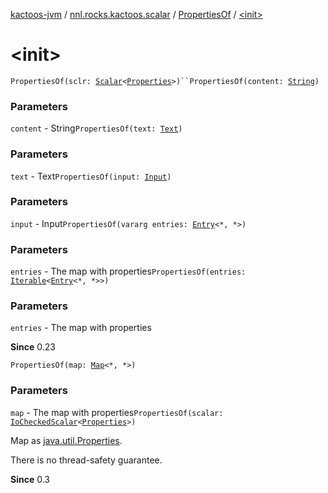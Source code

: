 [kactoos-jvm](../../index.md) / [nnl.rocks.kactoos.scalar](../index.md) / [PropertiesOf](index.md) / [&lt;init&gt;](./-init-.md)

# &lt;init&gt;

`PropertiesOf(sclr: `[`Scalar`](../../nnl.rocks.kactoos/-scalar/index.md)`<`[`Properties`](http://docs.oracle.com/javase/8/docs/api/java/util/Properties.html)`>)``PropertiesOf(content: `[`String`](https://kotlinlang.org/api/latest/jvm/stdlib/kotlin/-string/index.html)`)`

### Parameters

`content` - String`PropertiesOf(text: `[`Text`](../../nnl.rocks.kactoos/-text/index.md)`)`

### Parameters

`text` - Text`PropertiesOf(input: `[`Input`](../../nnl.rocks.kactoos/-input/index.md)`)`

### Parameters

`input` - Input`PropertiesOf(vararg entries: `[`Entry`](https://kotlinlang.org/api/latest/jvm/stdlib/kotlin.collections/-map/-entry/index.html)`<*, *>)`

### Parameters

`entries` - The map with properties`PropertiesOf(entries: `[`Iterable`](https://kotlinlang.org/api/latest/jvm/stdlib/kotlin.collections/-iterable/index.html)`<`[`Entry`](https://kotlinlang.org/api/latest/jvm/stdlib/kotlin.collections/-map/-entry/index.html)`<*, *>>)`

### Parameters

`entries` - The map with properties

**Since**
0.23

`PropertiesOf(map: `[`Map`](https://kotlinlang.org/api/latest/jvm/stdlib/kotlin.collections/-map/index.html)`<*, *>)`

### Parameters

`map` - The map with properties`PropertiesOf(scalar: `[`IoCheckedScalar`](../-io-checked-scalar/index.md)`<`[`Properties`](http://docs.oracle.com/javase/8/docs/api/java/util/Properties.html)`>)`

Map as [java.util.Properties](http://docs.oracle.com/javase/8/docs/api/java/util/Properties.html).

There is no thread-safety guarantee.

**Since**
0.3

